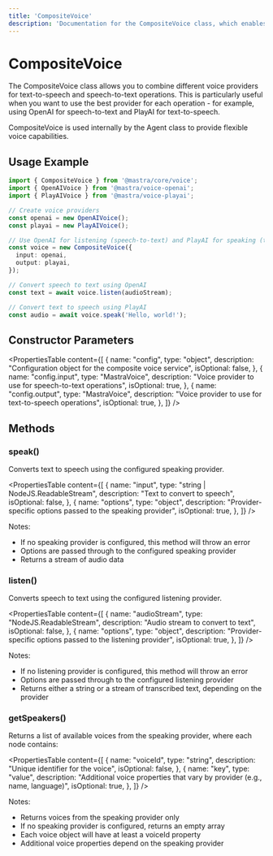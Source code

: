 ```yaml
---
title: 'CompositeVoice'
description: 'Documentation for the CompositeVoice class, which enables combining multiple voice providers for flexible text-to-speech and speech-to-text operations.'
---
```


# CompositeVoice

The CompositeVoice class allows you to combine different voice providers for text-to-speech and speech-to-text operations. This is particularly useful when you want to use the best provider for each operation - for example, using OpenAI for speech-to-text and PlayAI for text-to-speech.

CompositeVoice is used internally by the Agent class to provide flexible voice capabilities.

## Usage Example

```typescript
import { CompositeVoice } from '@mastra/core/voice';
import { OpenAIVoice } from '@mastra/voice-openai';
import { PlayAIVoice } from '@mastra/voice-playai';

// Create voice providers
const openai = new OpenAIVoice();
const playai = new PlayAIVoice();

// Use OpenAI for listening (speech-to-text) and PlayAI for speaking (text-to-speech)
const voice = new CompositeVoice({
  input: openai,
  output: playai,
});

// Convert speech to text using OpenAI
const text = await voice.listen(audioStream);

// Convert text to speech using PlayAI
const audio = await voice.speak('Hello, world!');
```

## Constructor Parameters

<PropertiesTable
content={[
{
name: "config",
type: "object",
description: "Configuration object for the composite voice service",
isOptional: false,
},
{
name: "config.input",
type: "MastraVoice",
description: "Voice provider to use for speech-to-text operations",
isOptional: true,
},
{
name: "config.output",
type: "MastraVoice",
description: "Voice provider to use for text-to-speech operations",
isOptional: true,
},
]}
/>

## Methods

### speak()

Converts text to speech using the configured speaking provider.

<PropertiesTable
content={[
{
name: "input",
type: "string | NodeJS.ReadableStream",
description: "Text to convert to speech",
isOptional: false,
},
{
name: "options",
type: "object",
description: "Provider-specific options passed to the speaking provider",
isOptional: true,
},
]}
/>

Notes:

- If no speaking provider is configured, this method will throw an error
- Options are passed through to the configured speaking provider
- Returns a stream of audio data

### listen()

Converts speech to text using the configured listening provider.

<PropertiesTable
content={[
{
name: "audioStream",
type: "NodeJS.ReadableStream",
description: "Audio stream to convert to text",
isOptional: false,
},
{
name: "options",
type: "object",
description: "Provider-specific options passed to the listening provider",
isOptional: true,
},
]}
/>

Notes:

- If no listening provider is configured, this method will throw an error
- Options are passed through to the configured listening provider
- Returns either a string or a stream of transcribed text, depending on the provider

### getSpeakers()

Returns a list of available voices from the speaking provider, where each node contains:

<PropertiesTable
content={[
{
name: "voiceId",
type: "string",
description: "Unique identifier for the voice",
isOptional: false,
},
{
name: "key",
type: "value",
description:
"Additional voice properties that vary by provider (e.g., name, language)",
isOptional: true,
},
]}
/>

Notes:

- Returns voices from the speaking provider only
- If no speaking provider is configured, returns an empty array
- Each voice object will have at least a voiceId property
- Additional voice properties depend on the speaking provider
